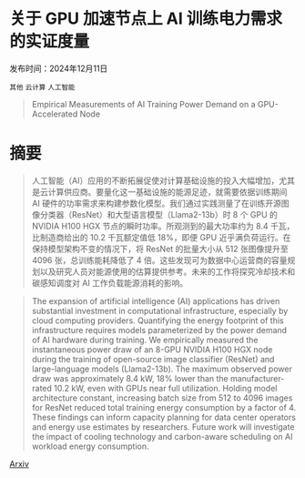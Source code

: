 # 关于 GPU 加速节点上 AI 训练电力需求的实证度量

发布时间：2024年12月11日

`其他` `云计算` `人工智能`

> Empirical Measurements of AI Training Power Demand on a GPU-Accelerated Node

# 摘要

> 人工智能（AI）应用的不断拓展促使对计算基础设施的投入大幅增加，尤其是云计算供应商。要量化这一基础设施的能源足迹，就需要依据训练期间 AI 硬件的功率需求来构建参数化模型。我们通过实践测量了在训练开源图像分类器（ResNet）和大型语言模型（Llama2-13b）时 8 个 GPU 的 NVIDIA H100 HGX 节点的瞬时功率。所观测到的最大功率约为 8.4 千瓦，比制造商给出的 10.2 千瓦额定值低 18%，即便 GPU 近乎满负荷运行。在保持模型架构不变的情况下，将 ResNet 的批量大小从 512 张图像提升至 4096 张，总训练能耗降低了 4 倍。这些发现可为数据中心运营商的容量规划以及研究人员对能源使用的估算提供参考。未来的工作将探究冷却技术和碳感知调度对 AI 工作负载能源消耗的影响。

> The expansion of artificial intelligence (AI) applications has driven substantial investment in computational infrastructure, especially by cloud computing providers. Quantifying the energy footprint of this infrastructure requires models parameterized by the power demand of AI hardware during training. We empirically measured the instantaneous power draw of an 8-GPU NVIDIA H100 HGX node during the training of open-source image classifier (ResNet) and large-language models (Llama2-13b). The maximum observed power draw was approximately 8.4 kW, 18% lower than the manufacturer-rated 10.2 kW, even with GPUs near full utilization. Holding model architecture constant, increasing batch size from 512 to 4096 images for ResNet reduced total training energy consumption by a factor of 4. These findings can inform capacity planning for data center operators and energy use estimates by researchers. Future work will investigate the impact of cooling technology and carbon-aware scheduling on AI workload energy consumption.

[Arxiv](https://arxiv.org/abs/2412.08602)